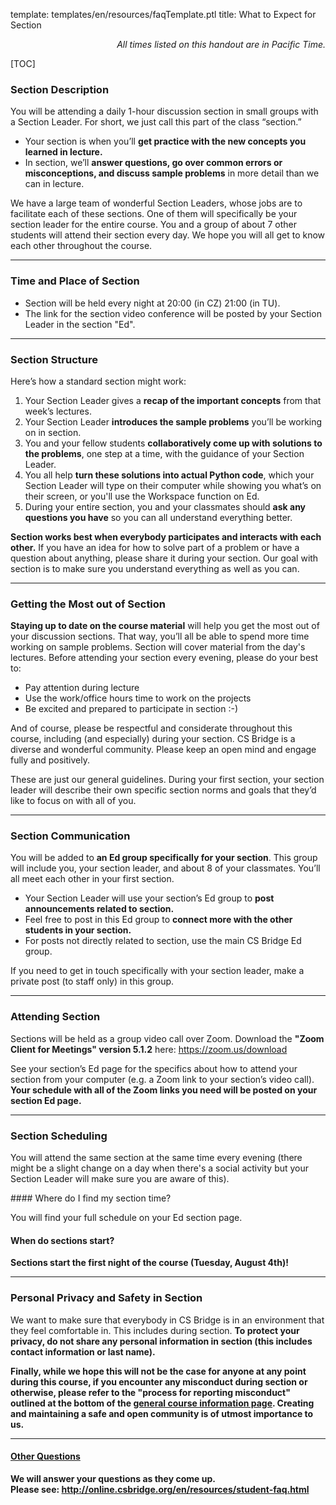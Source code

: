 template: templates/en/resources/faqTemplate.ptl
title: What to Expect for Section

<div align="right"><i>All times listed on this handout are in Pacific Time.</i></div>

[TOC]



<!-- Section Description -->
### Section Description
<p>
    You will be attending a daily 1-hour discussion section in small groups with a Section Leader. For short, we just call this part of the class “section.”
</p>
<ul>
    <li>Your section is when you’ll <b>get practice with the new concepts you learned in lecture.</b></li>
    <li>In section, we’ll <b>answer questions, go over common errors or misconceptions, and discuss sample problems</b> in more detail than we can in lecture.</li>
</ul>
<p>
	We have a large team of wonderful Section Leaders, whose jobs are to facilitate each of these sections. One of them will specifically be your section leader for the entire course. You and a group of about 7 other students will attend their section every day. We hope you will all get to know each other throughout the course.
</p>

<hr />

### Time and Place of Section
* Section will be held every night at 20:00 (in CZ) 21:00 (in TU).  
* The link for the section video conference will be posted by your Section Leader in the section "Ed".
<hr/>

<!-- Section Structure -->
### Section Structure
<p>
    Here’s how a standard section might work:
</p>
<ol>
    <li>Your Section Leader gives a <b>recap of the important concepts</b> from that week’s lectures.</li>
    <li>Your Section Leader <b>introduces the sample problems</b> you’ll be working on in section.</li>
    <li>You and your fellow students <b>collaboratively come up with solutions to the problems</b>, one step at a time, with the guidance of your Section Leader.</li>
    <li>You all help <b>turn these solutions into actual Python code</b>, which your Section Leader will type on their computer while showing you what’s on their screen, or you'll use the Workspace function on Ed.</li>
    <li>During your entire section, you and your classmates should <b>ask any questions you have</b> so you can all understand everything better.</li>
</ol>
<p>
    <b>Section works best when everybody participates and interacts with each other.</b> If you have an idea for how to solve part of a problem or have a question about anything, please share it during your section. Our goal with section is to make sure you understand everything as well as you can.
</p>

<hr />

<!-- Getting the most out of section -->
### Getting the Most out of Section
<p>
	<b>Staying up to date on the course material</b> will help you get the most out of your discussion sections. That way, you’ll all be able to spend more time working on sample problems. Section will cover material from the day's lectures. Before attending your section every evening, please do your best to:
</p>
<ul>
	<li>Pay attention during lecture</li>
	<li>Use the work/office hours time to work on the projects</li>
	<li>Be excited and prepared to participate in section :-)</li>
</ul>
<p>
	And of course, please be respectful and considerate throughout this course, including (and especially) during your section. CS Bridge is a diverse and wonderful community. Please keep an open mind and engage fully and positively.
</p>
<p>
	These are just our general guidelines. During your first section, your section leader will describe their own specific section norms and goals that they’d like to focus on with all of you.
</p>

<hr />

<!-- Section Communication -->
### Section Communication
<p>
	You will be added to <b>an Ed group specifically for your section</b>. This group will include you, your section leader, and about 8 of your classmates. You’ll all meet each other in your first section.
</p>
<ul>
    <li>Your Section Leader will use your section’s Ed group to <b>post announcements related to section.</b></li>
    <li>Feel free to post in this Ed group to <b>connect more with the other students in your section.</b></li>
    <li>For posts not directly related to section, use the main CS Bridge Ed group.</li>
</ul>
<p>
    If you need to get in touch specifically with your section leader, make a private post (to staff only) in this group. 
</p>

<hr />

<!-- Attending Section -->
### Attending Section
<p>
	Sections will be held as a group video call over Zoom. Download the <b>"Zoom Client for Meetings" version 5.1.2</b> here: <a href='https://zoom.us/download'>https://zoom.us/download</a>
</p>
<p>
	See your section’s Ed page for the specifics about how to attend your section from your computer (e.g. a Zoom link to your section’s video call). <b>Your schedule with all of the Zoom links you need will be posted on your section Ed page.</b>
</p>


<hr />

<!-- Section Scheduling -->
### Section Scheduling
<p>
	You will attend the same section at the same time every evening (there might be a slight change on a day when there's a social activity but your Section Leader will make sure you are aware of this).
</p>
<!-- Where do I find my section time and Zoom link? -->
#### Where do I find my section time?
<p>
    You will find your full schedule on your Ed section page.
</p>

<!-- When do sections start? -->
#### When do sections start?
<p>
    <b>Sections start the first night of the course (Tuesday, August 4th)! </b> 
</p>

<hr />

<!-- Personal Privacy in Section -->
### Personal Privacy and Safety in Section
<p>
	We want to make sure that everybody in CS Bridge is in an environment that they feel comfortable in. This includes during section. <b>To protect your privacy, do not share any personal information in section (this includes contact information or last name)<b>.
</p>
<p>
	Finally, while we hope this will not be the case for anyone at any point during this course, if you encounter any misconduct during section or otherwise, please refer to the "process for reporting misconduct" outlined at the bottom of the <a href='http://online.csbridge.org/en/resources/general-info.html'>general course information page</a>. Creating and maintaining a safe and open community is of utmost importance to us.
</p>

<hr />

<!-- FAQs -->

#### <u>Other Questions</u>
<p>
    We will answer your questions as they come up. <br />
    Please see: <a href='http://online.csbridge.org/en/resources/student-faq.html'>http://online.csbridge.org/en/resources/student-faq.html</a>
</p>

